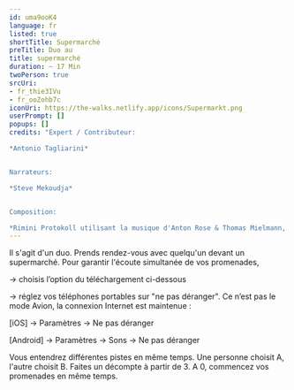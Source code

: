 ```yaml
---
id: uma9ooK4
language: fr
listed: true
shortTitle: Supermarché
preTitle: Duo au
title: supermarché
duration: ~ 17 Min
twoPerson: true
srcUri:
- fr_thie3IVu
- fr_ooZohb7c
iconUri: https://the-walks.netlify.app/icons/Supermarkt.png
userPrompt: []
popups: []
credits: "Expert / Contributeur:

*Antonio Tagliarini*


Narrateurs:

*Steve Mekoudja*


Composition:

*Rimini Protokoll utilisant la musique d'Anton Rose & Thomas Mielmann, et du film "Four Rebounds to Death" de Laurids Koehne et Tibor Koehne, composé par Linus Rogsch, produit par Laurids Koehne et Tibor Koehne. Sons supplémentaires par Rimini Protokoll*"
---
```

Il s'agit d'un duo. Prends rendez-vous avec quelqu'un devant un supermarché. Pour garantir l'écoute simultanée de vos promenades,


→ choisis l’option du téléchargement ci-dessous

→ réglez vos téléphones portables sur "ne pas déranger". Ce n’est pas le mode Avion, la connexion Internet est maintenue :


[iOS] → Paramètres → Ne pas déranger

[Android] → Paramètres → Sons → Ne pas déranger


Vous entendrez différentes pistes en même temps. Une personne choisit A, l'autre choisit B. Faites un décompte à partir de 3. A 0, commencez vos promenades en même temps.
